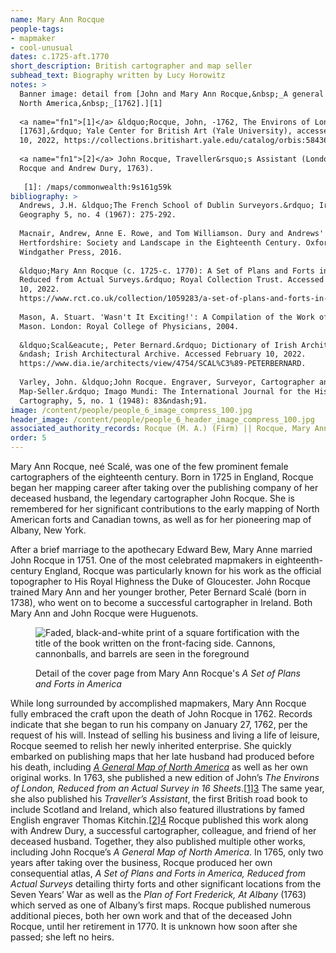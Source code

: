```yaml
---
name: Mary Ann Rocque
people-tags: 
- mapmaker
- cool-unusual
dates: c.1725-aft.1770
short_description: British cartographer and map seller
subhead_text: Biography written by Lucy Horowitz
notes: > 
  Banner image: detail from [John and Mary Ann Rocque,&nbsp;_A general map of
  North America,&nbsp;_[1762].][1]
  
  <a name="fn1">[1]</a> &ldquo;Rocque, John, -1762, The Environs of London
  [1763],&rdquo; Yale Center for British Art (Yale University), accessed February
  10, 2022, https://collections.britishart.yale.edu/catalog/orbis:584367.
  
  <a name="fn1">[2]</a> John Rocque, Traveller&rsquo;s Assistant (London: Mary Ann
  Rocque and Andrew Dury, 1763).
  
   [1]: /maps/commonwealth:9s161g59k
bibliography: > 
  Andrews, J.H. &ldquo;The French School of Dublin Surveyors.&rdquo; Irish
  Geography 5, no. 4 (1967): 275-292.
  
  Macnair, Andrew, Anne E. Rowe, and Tom Williamson. Dury and Andrews' Map of
  Hertfordshire: Society and Landscape in the Eighteenth Century. Oxford, UK:
  Windgather Press, 2016.
  
  &ldquo;Mary Ann Rocque (c. 1725-c. 1770): A Set of Plans and Forts in America
  Reduced from Actual Surveys.&rdquo; Royal Collection Trust. Accessed February
  10, 2022.
  https://www.rct.co.uk/collection/1059283/a-set-of-plans-and-forts-in-america-reduced-from-actual-surveys.
  
  Mason, A. Stuart. 'Wasn't It Exciting!': A Compilation of the Work of A. Stuart
  Mason. London: Royal College of Physicians, 2004.
  
  &ldquo;Scal&eacute;, Peter Bernard.&rdquo; Dictionary of Irish Architects
  &ndash; Irish Architectural Archive. Accessed February 10, 2022.
  https://www.dia.ie/architects/view/4754/SCAL%C3%89-PETERBERNARD.
  
  Varley, John. &ldquo;John Rocque. Engraver, Surveyor, Cartographer and
  Map‐Seller.&rdquo; Imago Mundi: The International Journal for the History of
  Cartography, 5, no. 1 (1948): 83&ndash;91.
image: /content/people/people_6_image_compress_100.jpg
header_image: /content/people/people_6_header_image_compress_100.jpg
associated_authority_records: Rocque (M. A.) (Firm) || Rocque, Mary Ann
order: 5
---
```

Mary Ann Rocque, ne&eacute; Scal&eacute;, was one&nbsp;of the few prominent female cartographers of the eighteenth century. Born in 1725 in England, Rocque began her mapping career after taking over the publishing company of her deceased husband, the legendary cartographer John Rocque. She is remembered for her significant contributions to the early mapping of North American forts and Canadian towns, as well as for her pioneering map of Albany, New York.

After a brief marriage to the apothecary Edward Bew, Mary Anne married John Rocque in 1751. One of the most celebrated mapmakers in eighteenth-century England, Rocque was particularly known for his work as the official topographer to His Royal Highness the Duke of Gloucester. John Rocque trained Mary Ann and her younger brother, Peter Bernard Scal&eacute; (born in 1738), who went on to become a successful cartographer in Ireland. Both Mary Ann and John Rocque were Huguenots.<figure class="img\_left\_50">

![Faded, black-and-white print of a square fortification with the title of the book written on the front-facing side. Cannons, cannonballs, and barrels are seen in the foreground][1] <figcaption>Detail of the cover page from Mary Ann Rocque's _A Set of Plans and Forts in America_</figcaption></figure>

While long surrounded by accomplished mapmakers, Mary Ann Rocque fully embraced the craft upon the death of John Rocque in 1762. Records indicate that she began to run his company on January 27, 1762, per the request of his will. Instead of selling his business and living a life of leisure, Rocque seemed to relish her newly inherited enterprise. She quickly embarked on publishing maps that her late husband had produced before his death, including [_A General Map of North America_][2] as well as her own original works. In 1763, she published a new edition of John&rsquo;s _The Environs of London, Reduced from an Actual Survey in 16 Sheets_.[[1]][3] The same year, she also published his _Traveller&rsquo;s Assistant_, the first British road book to include Scotland and Ireland, which also featured illustrations by famed English engraver Thomas Kitchin.[[2]][4] Rocque published this work along with Andrew Dury, a successful cartographer, colleague, and friend of her deceased husband. Together, they also published multiple other works, including John Rocque&rsquo;s _A General Map of North America_. In 1765, only two years after taking over the business, Rocque produced her own consequential atlas, _A Set of Plans and Forts in America, Reduced from Actual Surveys_&nbsp;detailing thirty forts and other significant locations from the Seven Years&rsquo; War as well as the _Plan of Fort Frederick, At Albany_ (1763) which served as one of Albany&rsquo;s first maps. Rocque published numerous additional pieces, both her own work and that of the deceased John Rocque, until her retirement in 1770. It is unknown how soon after she passed; she left no heirs.

 [1]: /content/mrocque-1.jpg
 [2]: /maps/commonwealth:z603vr80k
 [3]: #fn1
 [4]: #fn2
